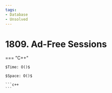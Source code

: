 ```yaml
---
tags:
- Database
- Unsolved
---
```



# 1809. Ad-Free Sessions

=== "C++"

    $Time: O()$

    $Space: O()$

    ```c++
    ```